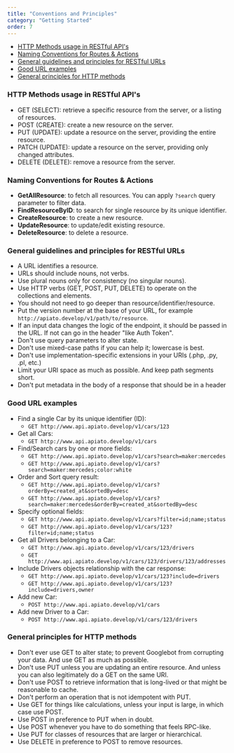 ```yaml
---
title: "Conventions and Principles"
category: "Getting Started"
order: 7
---
```


* [HTTP Methods usage in RESTful API's](#HTTP-Methods)
* [Naming Conventions for Routes & Actions](#Naming-Conventions)
* [General guidelines and principles for RESTful URLs](#General-guidelines)
* [Good URL examples](#Good-examples) 
* [General principles for HTTP methods](#General-principles) 


<a name="HTTP-Methods"></a>
### HTTP Methods usage in RESTful API's
- GET (SELECT): retrieve a specific resource from the server, or a listing of resources.
- POST (CREATE): create a new resource on the server.
- PUT (UPDATE): update a resource on the server, providing the entire resource.
- PATCH (UPDATE): update a resource on the server, providing only changed attributes.
- DELETE (DELETE): remove a resource from the server.



<a name="Naming-Conventions"></a>
### Naming Conventions for Routes & Actions

- **GetAllResource**: to fetch all resources. You can apply `?search` query parameter to filter data.
- **FindResourceByID**: to search for single resource by its unique identifier.
- **CreateResource**: to create a new resource.
- **UpdateResource**: to update/edit existing resource. 
- **DeleteResource**: to delete a resource.




<a name="General-guidelines"></a>
### General guidelines and principles for RESTful URLs

- A URL identifies a resource.
- URLs should include nouns, not verbs.
- Use plural nouns only for consistency (no singular nouns).
- Use HTTP verbs (GET, POST, PUT, DELETE) to operate on the collections and elements.
- You should not need to go deeper than resource/identifier/resource.
- Put the version number at the base of your URL, for example `http://apiato.develop/v1/path/to/resource`.
- If an input data changes the logic of the endpoint, it should be passed in the URL. If not can go in the header "like Auth Token".
- Don't use query parameters to alter state.
- Don't use mixed-case paths if you can help it; lowercase is best.
- Don't use implementation-specific extensions in your URIs (.php, .py, .pl, etc.)
- Limit your URI space as much as possible. And keep path segments short.
- Don't put metadata in the body of a response that should be in a header



<a name="Good-examples"></a>
### Good URL examples

- Find a single Car by its unique identifier (ID):
	- `GET http://www.api.apiato.develop/v1/cars/123`
- Get all Cars:
	- `GET http://www.api.apiato.develop/v1/cars`
- Find/Search cars by one or more fields:
	- `GET http://www.api.apiato.develop/v1/cars?search=maker:mercedes`
	- `GET http://www.api.apiato.develop/v1/cars?search=maker:mercedes;color:white`
- Order and Sort query result:
	- `GET http://www.api.apiato.develop/v1/cars?orderBy=created_at&sortedBy=desc`
	- `GET http://www.api.apiato.develop/v1/cars?search=maker:mercedes&orderBy=created_at&sortedBy=desc`
- Specify optional fields:
	- `GET http://www.api.apiato.develop/v1/cars?filter=id;name;status`
	- `GET http://www.api.apiato.develop/v1/cars/123?filter=id;name;status`
- Get all Drivers belonging to a Car:
	- `GET http://www.api.apiato.develop/v1/cars/123/drivers`
	- `GET http://www.api.apiato.develop/v1/cars/123/drivers/123/addresses`
- Include Drivers objects relationship with the car response:
	- `GET http://www.api.apiato.develop/v1/cars/123?include=drivers`
	- `GET http://www.api.apiato.develop/v1/cars/123?include=drivers,owner`
- Add new Car:
	- `POST http://www.api.apiato.develop/v1/cars`
- Add new Driver to a Car:
	- `POST http://www.api.apiato.develop/v1/cars/123/drivers`



<a name="General-principles"></a>
### General principles for HTTP methods

- Don't ever use GET to alter state; to prevent Googlebot from corrupting your data. And use GET as much as possible.
- Don't use PUT unless you are updating an entire resource. And unless you can also legitimately do a GET on the same URI.
- Don't use POST to retrieve information that is long-lived or that might be reasonable to cache.
- Don't perform an operation that is not idempotent with PUT.
- Use GET for things like calculations, unless your input is large, in which case use POST.
- Use POST in preference to PUT when in doubt.
- Use POST whenever you have to do something that feels RPC-like.
- Use PUT for classes of resources that are larger or hierarchical.
- Use DELETE in preference to POST to remove resources.




